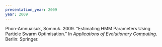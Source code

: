 ```yaml
---
presentation_year: 2009
year: 2009
---
```


Phon-Amnuaisuk, Somnuk. 2009. “Estimating HMM Parameters Using Particle Swarm Optimisation.” In <i>Applications of Evolutionary Computing</i>. Berlin: Springer.